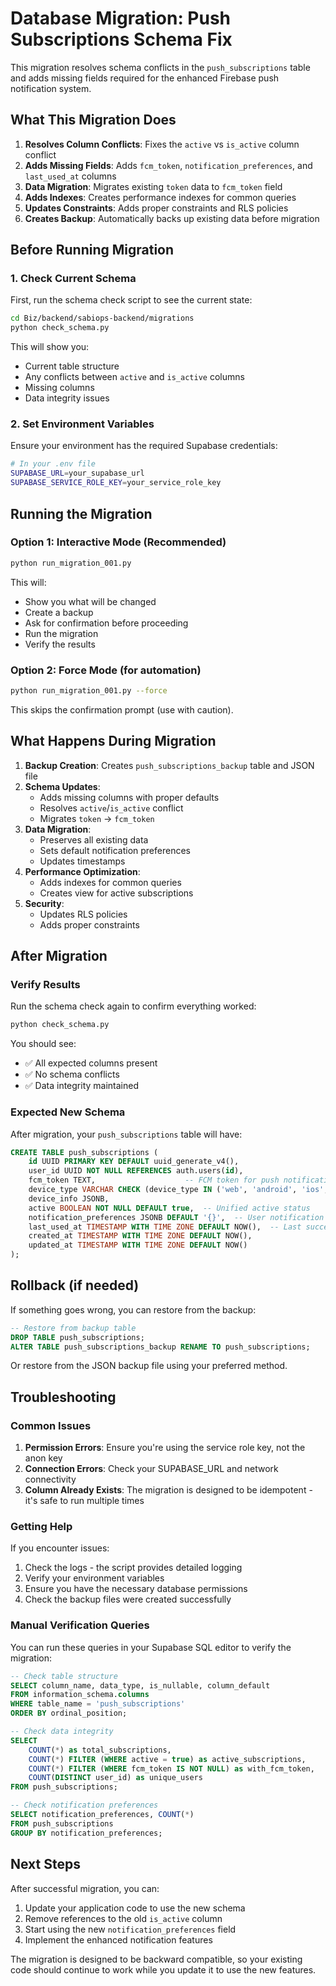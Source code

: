 # Database Migration: Push Subscriptions Schema Fix

This migration resolves schema conflicts in the `push_subscriptions` table and adds missing fields required for the enhanced Firebase push notification system.

## What This Migration Does

1. **Resolves Column Conflicts**: Fixes the `active` vs `is_active` column conflict
2. **Adds Missing Fields**: Adds `fcm_token`, `notification_preferences`, and `last_used_at` columns
3. **Data Migration**: Migrates existing `token` data to `fcm_token` field
4. **Adds Indexes**: Creates performance indexes for common queries
5. **Updates Constraints**: Adds proper constraints and RLS policies
6. **Creates Backup**: Automatically backs up existing data before migration

## Before Running Migration

### 1. Check Current Schema
First, run the schema check script to see the current state:

```bash
cd Biz/backend/sabiops-backend/migrations
python check_schema.py
```

This will show you:
- Current table structure
- Any conflicts between `active` and `is_active` columns
- Missing columns
- Data integrity issues

### 2. Set Environment Variables
Ensure your environment has the required Supabase credentials:

```bash
# In your .env file
SUPABASE_URL=your_supabase_url
SUPABASE_SERVICE_ROLE_KEY=your_service_role_key
```

## Running the Migration

### Option 1: Interactive Mode (Recommended)
```bash
python run_migration_001.py
```

This will:
- Show you what will be changed
- Create a backup
- Ask for confirmation before proceeding
- Run the migration
- Verify the results

### Option 2: Force Mode (for automation)
```bash
python run_migration_001.py --force
```

This skips the confirmation prompt (use with caution).

## What Happens During Migration

1. **Backup Creation**: Creates `push_subscriptions_backup` table and JSON file
2. **Schema Updates**: 
   - Adds missing columns with proper defaults
   - Resolves `active`/`is_active` conflict
   - Migrates `token` → `fcm_token`
3. **Data Migration**: 
   - Preserves all existing data
   - Sets default notification preferences
   - Updates timestamps
4. **Performance Optimization**: 
   - Adds indexes for common queries
   - Creates view for active subscriptions
5. **Security**: 
   - Updates RLS policies
   - Adds proper constraints

## After Migration

### Verify Results
Run the schema check again to confirm everything worked:

```bash
python check_schema.py
```

You should see:
- ✅ All expected columns present
- ✅ No schema conflicts
- ✅ Data integrity maintained

### Expected New Schema
After migration, your `push_subscriptions` table will have:

```sql
CREATE TABLE push_subscriptions (
    id UUID PRIMARY KEY DEFAULT uuid_generate_v4(),
    user_id UUID NOT NULL REFERENCES auth.users(id),
    fcm_token TEXT,                    -- FCM token for push notifications
    device_type VARCHAR CHECK (device_type IN ('web', 'android', 'ios', 'desktop')),
    device_info JSONB,
    active BOOLEAN NOT NULL DEFAULT true,  -- Unified active status
    notification_preferences JSONB DEFAULT '{}',  -- User notification preferences
    last_used_at TIMESTAMP WITH TIME ZONE DEFAULT NOW(),  -- Last successful use
    created_at TIMESTAMP WITH TIME ZONE DEFAULT NOW(),
    updated_at TIMESTAMP WITH TIME ZONE DEFAULT NOW()
);
```

## Rollback (if needed)

If something goes wrong, you can restore from the backup:

```sql
-- Restore from backup table
DROP TABLE push_subscriptions;
ALTER TABLE push_subscriptions_backup RENAME TO push_subscriptions;
```

Or restore from the JSON backup file using your preferred method.

## Troubleshooting

### Common Issues

1. **Permission Errors**: Ensure you're using the service role key, not the anon key
2. **Connection Errors**: Check your SUPABASE_URL and network connectivity
3. **Column Already Exists**: The migration is designed to be idempotent - it's safe to run multiple times

### Getting Help

If you encounter issues:

1. Check the logs - the script provides detailed logging
2. Verify your environment variables
3. Ensure you have the necessary database permissions
4. Check the backup files were created successfully

### Manual Verification Queries

You can run these queries in your Supabase SQL editor to verify the migration:

```sql
-- Check table structure
SELECT column_name, data_type, is_nullable, column_default 
FROM information_schema.columns 
WHERE table_name = 'push_subscriptions' 
ORDER BY ordinal_position;

-- Check data integrity
SELECT 
    COUNT(*) as total_subscriptions,
    COUNT(*) FILTER (WHERE active = true) as active_subscriptions,
    COUNT(*) FILTER (WHERE fcm_token IS NOT NULL) as with_fcm_token,
    COUNT(DISTINCT user_id) as unique_users
FROM push_subscriptions;

-- Check notification preferences
SELECT notification_preferences, COUNT(*) 
FROM push_subscriptions 
GROUP BY notification_preferences;
```

## Next Steps

After successful migration, you can:

1. Update your application code to use the new schema
2. Remove references to the old `is_active` column
3. Start using the new `notification_preferences` field
4. Implement the enhanced notification features

The migration is designed to be backward compatible, so your existing code should continue to work while you update it to use the new features.